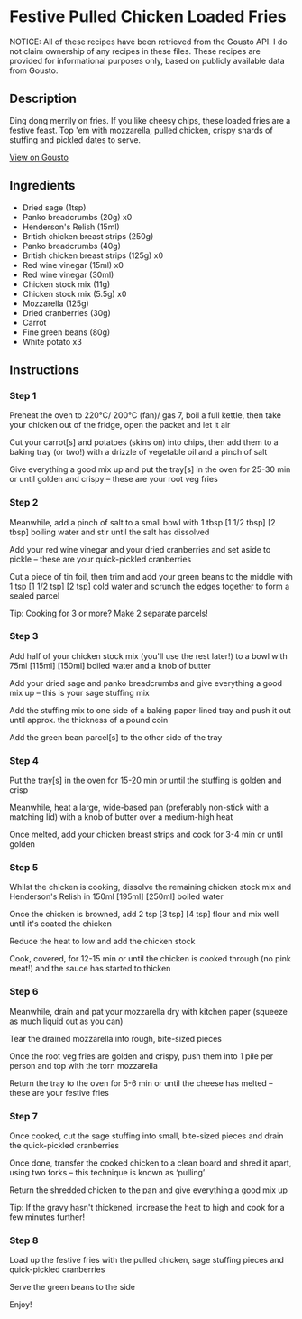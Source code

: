 # Festive Pulled Chicken Loaded Fries

NOTICE: All of these recipes have been retrieved from the Gousto API. I do not claim ownership of any recipes in these files. These recipes are provided for informational purposes only, based on publicly available data from Gousto.

## Description

Ding dong merrily on fries. If you like cheesy chips, these loaded fries are a festive feast. Top 'em with mozzarella, pulled chicken, crispy shards of stuffing and pickled dates to serve. 

[View on Gousto](https://www.gousto.co.uk/recipes/cookbook/pulled-chicken-loaded-fries)

## Ingredients

- Dried sage (1tsp)
- Panko breadcrumbs (20g) x0
- Henderson's Relish (15ml)
- British chicken breast strips (250g)
- Panko breadcrumbs (40g)
- British chicken breast strips (125g) x0
- Red wine vinegar (15ml) x0
- Red wine vinegar (30ml)
- Chicken stock mix (11g)
- Chicken stock mix (5.5g) x0
- Mozzarella (125g)
- Dried cranberries (30g)
- Carrot
- Fine green beans (80g)
- White potato x3

## Instructions


### Step 1

Preheat the oven to 220°C/ 200°C (fan)/ gas 7, boil a full kettle, then take your chicken out of the fridge, open the packet and let it air

Cut your carrot[s]<span class="text-danger"> </span>and potatoes (skins on) into chips, then add them to a baking tray (or two!) with a drizzle of vegetable oil and a pinch of salt

Give everything a good mix up and put the tray[s] in the oven for 25-30 min or until golden and crispy – these are your root veg fries


### Step 2

Meanwhile, add a pinch of salt to a small bowl with 1 tbsp <span class="text-purple">[1 1/2 tbsp]</span> <span class="text-danger">[2 tbsp]</span> boiling water and stir until the salt has dissolved

Add your red wine vinegar and your dried cranberries and set aside to pickle – these are your quick-pickled cranberries

Cut a piece of tin foil, then trim and add your green beans to the middle with 1 tsp <span class="text-purple">[1 1/2 tsp]</span> <span class="text-danger">[2 tsp]</span> cold water and scrunch the edges together to form a sealed parcel

Tip: Cooking for 3 or more? Make 2 separate parcels!


### Step 3

Add half of your chicken stock mix (you'll use the rest later!) to a bowl with 75ml <span class="text-purple">[115ml]</span> <span class="text-danger">[150ml]</span> boiled water and a knob of butter

Add your dried sage and panko breadcrumbs and give everything a good mix up – this is your sage stuffing mix

Add the stuffing mix to one side of a baking paper-lined tray and push it out until approx. the thickness of a pound coin

Add the green bean parcel[s] to the other side of the tray


### Step 4

Put the tray[s] in the oven for 15-20 min or until the stuffing is golden and crisp

Meanwhile, heat a large, wide-based pan (preferably non-stick with a matching lid) with a knob of butter over a medium-high heat

Once melted, add your chicken breast strips and cook for 3-4 min or until golden


### Step 5

Whilst the chicken is cooking, dissolve the remaining chicken stock mix and Henderson's Relish in 150ml <span class="text-purple">[195ml]</span> <span class="text-danger">[250ml]</span> boiled water

Once the chicken is browned, add 2 tsp<span class="text-danger"> <span class="text-purple">[3 tsp]</span> [4 tsp] </span>flour and mix well until it's coated the chicken

Reduce the heat to low and add the chicken stock

Cook, covered, for 12-15 min or until the chicken is cooked through (no pink meat!) and the sauce has started to thicken


### Step 6

Meanwhile, drain and pat your mozzarella dry with kitchen paper (squeeze as much liquid out as you can)

Tear the drained mozzarella into rough, bite-sized pieces

Once the root veg fries are golden and crispy, push them into 1 pile per person and top with the torn mozzarella

Return the tray to the oven for 5-6 min or until the cheese has melted – these are your festive fries


### Step 7

Once cooked, cut the sage stuffing into small, bite-sized pieces and drain the quick-pickled cranberries

Once done, transfer the cooked chicken to a clean board and shred it apart, using two forks – this technique is known as ‘pulling’

Return the shredded chicken to the pan and give everything a good mix up

Tip: If the gravy hasn't thickened, increase the heat to high and cook for a few minutes further!

### Step 8

Load up the festive fries with the pulled chicken, sage stuffing pieces and quick-pickled cranberries

Serve the green beans to the side

Enjoy!

